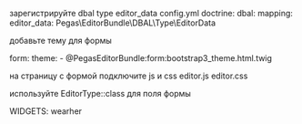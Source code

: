 зарегистрируйте  dbal type  editor_data
config.yml
doctrine:
    dbal:
        mapping:
            editor_data: Pegas\EditorBundle\DBAL\Type\EditorData

добавьте тему для формы

form:
    theme:
        - @PegasEditorBundle:form:bootstrap3_theme.html.twig


 на страницу с формой подключите js и css
    editor.js
    editor.css

используйте EditorType::class для поля формы

WIDGETS:
    wearher
